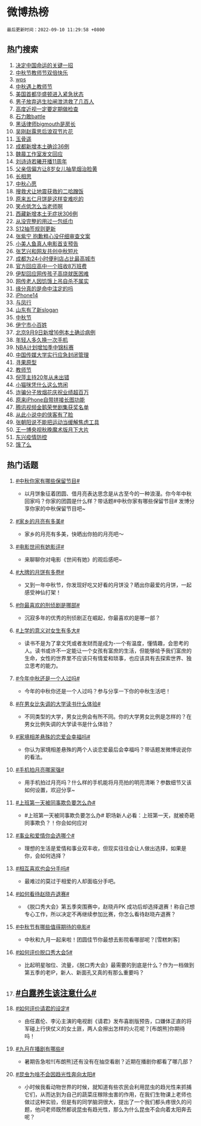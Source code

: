 # 微博热榜

`最后更新时间：2022-09-10 11:29:58 +0800`

## 热门搜索

1. [决定中国命运的关键一招](https://m.weibo.cn/search?containerid=100103type%3D1%26t%3D10%26q%3D%23%E5%86%B3%E5%AE%9A%E4%B8%AD%E5%9B%BD%E5%91%BD%E8%BF%90%E7%9A%84%E5%85%B3%E9%94%AE%E4%B8%80%E6%8B%9B%23&stream_entry_id=51&isnewpage=1&extparam=seat%3D1%26pos%3D0%26c_type%3D51%26filter_type%3Drealtimehot%26dgr%3D0%26cate%3D10103%26display_time%3D1662780597%26pre_seqid%3D1662780597114022986313&luicode=10000011&lfid=106003type%253D25%2526t%253D3%2526disable_hot%253D1%2526filter_type%253Drealtimehot)
1. [中秋节教师节双倍快乐](https://m.weibo.cn/search?containerid=100103type%3D1%26t%3D10%26q%3D%23%E4%B8%AD%E7%A7%8B%E8%8A%82%E6%95%99%E5%B8%88%E8%8A%82%E5%8F%8C%E5%80%8D%E5%BF%AB%E4%B9%90%23&stream_entry_id=31&isnewpage=1&extparam=seat%3D1%26band_rank%3D1%26pos%3D0%26lcate%3D5001%26c_type%3D31%26realpos%3D1%26filter_type%3Drealtimehot%26q%3D%2523%25E4%25B8%25AD%25E7%25A7%258B%25E8%258A%2582%25E6%2595%2599%25E5%25B8%2588%25E8%258A%2582%25E5%258F%258C%25E5%2580%258D%25E5%25BF%25AB%25E4%25B9%2590%2523%26flag%3D16%26dgr%3D0%26cate%3D0%26display_time%3D1662780597%26pre_seqid%3D1662780597114022986313&luicode=10000011&lfid=106003type%253D25%2526t%253D3%2526disable_hot%253D1%2526filter_type%253Drealtimehot)
1. [wps](https://m.weibo.cn/search?containerid=100103type%3D1%26t%3D10%26q%3Dwps&stream_entry_id=31&isnewpage=1&extparam=seat%3D1%26band_rank%3D2%26pos%3D1%26lcate%3D5001%26c_type%3D31%26realpos%3D2%26filter_type%3Drealtimehot%26q%3Dwps%26flag%3D1%26dgr%3D0%26cate%3D0%26display_time%3D1662780597%26pre_seqid%3D1662780597114022986313&luicode=10000011&lfid=106003type%253D25%2526t%253D3%2526disable_hot%253D1%2526filter_type%253Drealtimehot)
1. [中秋遇上教师节](https://m.weibo.cn/search?containerid=100103type%3D1%26t%3D10%26q%3D%23%E4%B8%AD%E7%A7%8B%E9%81%87%E4%B8%8A%E6%95%99%E5%B8%88%E8%8A%82%23&stream_entry_id=31&isnewpage=1&extparam=seat%3D1%26band_rank%3D3%26pos%3D2%26lcate%3D5001%26c_type%3D31%26realpos%3D3%26filter_type%3Drealtimehot%26q%3D%2523%25E4%25B8%25AD%25E7%25A7%258B%25E9%2581%2587%25E4%25B8%258A%25E6%2595%2599%25E5%25B8%2588%25E8%258A%2582%2523%26flag%3D16%26dgr%3D0%26cate%3D0%26display_time%3D1662780597%26pre_seqid%3D1662780597114022986313&luicode=10000011&lfid=106003type%253D25%2526t%253D3%2526disable_hot%253D1%2526filter_type%253Drealtimehot)
1. [美国首都华盛顿进入紧急状态](https://m.weibo.cn/search?containerid=100103type%3D1%26t%3D10%26q%3D%23%E7%BE%8E%E5%9B%BD%E9%A6%96%E9%83%BD%E5%8D%8E%E7%9B%9B%E9%A1%BF%E8%BF%9B%E5%85%A5%E7%B4%A7%E6%80%A5%E7%8A%B6%E6%80%81%23&stream_entry_id=31&isnewpage=1&extparam=seat%3D1%26band_rank%3D4%26pos%3D3%26lcate%3D5001%26c_type%3D31%26realpos%3D4%26filter_type%3Drealtimehot%26q%3D%2523%25E7%25BE%258E%25E5%259B%25BD%25E9%25A6%2596%25E9%2583%25BD%25E5%258D%258E%25E7%259B%259B%25E9%25A1%25BF%25E8%25BF%259B%25E5%2585%25A5%25E7%25B4%25A7%25E6%2580%25A5%25E7%258A%25B6%25E6%2580%2581%2523%26flag%3D0%26dgr%3D0%26cate%3D0%26display_time%3D1662780597%26pre_seqid%3D1662780597114022986313&luicode=10000011&lfid=106003type%253D25%2526t%253D3%2526disable_hot%253D1%2526filter_type%253Drealtimehot)
1. [男子放弃逃生拉闸泄洪救了几百人](http://m.weibo.cn/c/wbox?&id=076e2qeuae&roomid=15287&q=%23%E7%94%B7%E5%AD%90%E6%94%BE%E5%BC%83%E9%80%83%E7%94%9F%E6%8B%89%E9%97%B8%E6%B3%84%E6%B4%AA%E6%95%91%E4%BA%86%E5%87%A0%E7%99%BE%E4%BA%BA%23&extparam=seat%3D1%26band_rank%3D5%26pos%3D4%26lcate%3D5001%26c_type%3D31%26realpos%3D5%26filter_type%3Drealtimehot%26q%3D%2523%25E7%2594%25B7%25E5%25AD%2590%25E6%2594%25BE%25E5%25BC%2583%25E9%2580%2583%25E7%2594%259F%25E6%258B%2589%25E9%2597%25B8%25E6%25B3%2584%25E6%25B4%25AA%25E6%2595%2591%25E4%25BA%2586%25E5%2587%25A0%25E7%2599%25BE%25E4%25BA%25BA%2523%26flag%3D16%26dgr%3D0%26cate%3D0%26display_time%3D1662780597%26pre_seqid%3D1662780597114022986313&luicode=10000011&lfid=106003type%253D25%2526t%253D3%2526disable_hot%253D1%2526filter_type%253Drealtimehot)
1. [高度近视一定要定期做检查](https://m.weibo.cn/search?containerid=100103type%3D1%26t%3D10%26q%3D%23%E9%AB%98%E5%BA%A6%E8%BF%91%E8%A7%86%E4%B8%80%E5%AE%9A%E8%A6%81%E5%AE%9A%E6%9C%9F%E5%81%9A%E6%A3%80%E6%9F%A5%23&stream_entry_id=31&isnewpage=1&extparam=seat%3D1%26band_rank%3D6%26pos%3D5%26lcate%3D5001%26c_type%3D31%26realpos%3D6%26filter_type%3Drealtimehot%26q%3D%2523%25E9%25AB%2598%25E5%25BA%25A6%25E8%25BF%2591%25E8%25A7%2586%25E4%25B8%2580%25E5%25AE%259A%25E8%25A6%2581%25E5%25AE%259A%25E6%259C%259F%25E5%2581%259A%25E6%25A3%2580%25E6%259F%25A5%2523%26flag%3D1%26dgr%3D0%26cate%3D0%26display_time%3D1662780597%26pre_seqid%3D1662780597114022986313&luicode=10000011&lfid=106003type%253D25%2526t%253D3%2526disable_hot%253D1%2526filter_type%253Drealtimehot)
1. [石力敢battle](https://m.weibo.cn/search?containerid=100103type%3D1%26t%3D10%26q%3D%23%E7%9F%B3%E5%8A%9B%E6%95%A2battle%23&stream_entry_id=31&isnewpage=1&extparam=seat%3D1%26band_rank%3D7%26pos%3D6%26c_type%3D31%26lcate%3D5001%26topic_ad%3D1%26filter_type%3Drealtimehot%26adid%3D164271%26q%3D%2523%25E7%259F%25B3%25E5%258A%259B%25E6%2595%25A2battle%2523%26dgr%3D0%26cate%3D0%26display_time%3D1662780597%26pre_seqid%3D1662780597114022986313&luicode=10000011&lfid=106003type%253D25%2526t%253D3%2526disable_hot%253D1%2526filter_type%253Drealtimehot)
1. [黑话律师bigmouth是房长](http://m.weibo.cn/c/wbox?&id=076e2qeuae&roomid=15286&q=%23%E9%BB%91%E8%AF%9D%E5%BE%8B%E5%B8%88bigmouth%E6%98%AF%E6%88%BF%E9%95%BF%23&extparam=seat%3D1%26band_rank%3D7%26pos%3D7%26lcate%3D5001%26c_type%3D31%26realpos%3D7%26filter_type%3Drealtimehot%26q%3D%2523%25E9%25BB%2591%25E8%25AF%259D%25E5%25BE%258B%25E5%25B8%2588bigmouth%25E6%2598%25AF%25E6%2588%25BF%25E9%2595%25BF%2523%26flag%3D1%26dgr%3D0%26cate%3D0%26display_time%3D1662780597%26pre_seqid%3D1662780597114022986313&luicode=10000011&lfid=106003type%253D25%2526t%253D3%2526disable_hot%253D1%2526filter_type%253Drealtimehot)
1. [吴刚赵露思后浪双节片花](http://m.weibo.cn/c/wbox?&id=076e2qeuae&roomid=15292&q=%23%E5%90%B4%E5%88%9A%E8%B5%B5%E9%9C%B2%E6%80%9D%E5%90%8E%E6%B5%AA%E5%8F%8C%E8%8A%82%E7%89%87%E8%8A%B1%23&extparam=seat%3D1%26band_rank%3D8%26pos%3D8%26lcate%3D5001%26c_type%3D31%26realpos%3D8%26filter_type%3Drealtimehot%26q%3D%2523%25E5%2590%25B4%25E5%2588%259A%25E8%25B5%25B5%25E9%259C%25B2%25E6%2580%259D%25E5%2590%258E%25E6%25B5%25AA%25E5%258F%258C%25E8%258A%2582%25E7%2589%2587%25E8%258A%25B1%2523%26flag%3D1%26dgr%3D0%26cate%3D0%26display_time%3D1662780597%26pre_seqid%3D1662780597114022986313&luicode=10000011&lfid=106003type%253D25%2526t%253D3%2526disable_hot%253D1%2526filter_type%253Drealtimehot)
1. [玉骨遥](https://m.weibo.cn/search?containerid=100103type%3D1%26t%3D10%26q%3D%E7%8E%89%E9%AA%A8%E9%81%A5&stream_entry_id=31&isnewpage=1&extparam=seat%3D1%26band_rank%3D9%26pos%3D9%26lcate%3D5001%26c_type%3D31%26realpos%3D9%26filter_type%3Drealtimehot%26q%3D%25E7%258E%2589%25E9%25AA%25A8%25E9%2581%25A5%26flag%3D1%26dgr%3D0%26cate%3D0%26display_time%3D1662780597%26pre_seqid%3D1662780597114022986313&luicode=10000011&lfid=106003type%253D25%2526t%253D3%2526disable_hot%253D1%2526filter_type%253Drealtimehot)
1. [成都新增本土确诊36例](https://m.weibo.cn/search?containerid=100103type%3D1%26t%3D10%26q%3D%23%E6%88%90%E9%83%BD%E6%96%B0%E5%A2%9E%E6%9C%AC%E5%9C%9F%E7%A1%AE%E8%AF%8A36%E4%BE%8B%23&stream_entry_id=31&isnewpage=1&extparam=seat%3D1%26band_rank%3D10%26pos%3D10%26lcate%3D5001%26c_type%3D31%26realpos%3D10%26filter_type%3Drealtimehot%26q%3D%2523%25E6%2588%2590%25E9%2583%25BD%25E6%2596%25B0%25E5%25A2%259E%25E6%259C%25AC%25E5%259C%259F%25E7%25A1%25AE%25E8%25AF%258A36%25E4%25BE%258B%2523%26flag%3D1%26dgr%3D0%26cate%3D0%26display_time%3D1662780597%26pre_seqid%3D1662780597114022986313&luicode=10000011&lfid=106003type%253D25%2526t%253D3%2526disable_hot%253D1%2526filter_type%253Drealtimehot)
1. [魏晨工作室发文回应](http://m.weibo.cn/c/wbox?&id=076e2qeuae&roomid=15271&q=%23%E9%AD%8F%E6%99%A8%E5%B7%A5%E4%BD%9C%E5%AE%A4%E5%8F%91%E6%96%87%E5%9B%9E%E5%BA%94%23&extparam=seat%3D1%26band_rank%3D11%26pos%3D11%26lcate%3D5001%26c_type%3D31%26realpos%3D11%26filter_type%3Drealtimehot%26q%3D%2523%25E9%25AD%258F%25E6%2599%25A8%25E5%25B7%25A5%25E4%25BD%259C%25E5%25AE%25A4%25E5%258F%2591%25E6%2596%2587%25E5%259B%259E%25E5%25BA%2594%2523%26flag%3D0%26dgr%3D0%26cate%3D0%26display_time%3D1662780597%26pre_seqid%3D1662780597114022986313&luicode=10000011&lfid=106003type%253D25%2526t%253D3%2526disable_hot%253D1%2526filter_type%253Drealtimehot)
1. [刘诗诗若曦开播11周年](http://m.weibo.cn/c/wbox?&id=076e2qeuae&roomid=15281&q=%23%E5%88%98%E8%AF%97%E8%AF%97%E8%8B%A5%E6%9B%A6%E5%BC%80%E6%92%AD11%E5%91%A8%E5%B9%B4%23&extparam=seat%3D1%26band_rank%3D12%26pos%3D12%26lcate%3D5001%26c_type%3D31%26realpos%3D12%26filter_type%3Drealtimehot%26q%3D%2523%25E5%2588%2598%25E8%25AF%2597%25E8%25AF%2597%25E8%258B%25A5%25E6%259B%25A6%25E5%25BC%2580%25E6%2592%25AD11%25E5%2591%25A8%25E5%25B9%25B4%2523%26flag%3D1%26dgr%3D0%26cate%3D0%26display_time%3D1662780597%26pre_seqid%3D1662780597114022986313&luicode=10000011&lfid=106003type%253D25%2526t%253D3%2526disable_hot%253D1%2526filter_type%253Drealtimehot)
1. [父亲信偏方让8岁女儿抽旱烟治脸黄](https://m.weibo.cn/search?containerid=100103type%3D1%26t%3D10%26q%3D%23%E7%88%B6%E4%BA%B2%E4%BF%A1%E5%81%8F%E6%96%B9%E8%AE%A98%E5%B2%81%E5%A5%B3%E5%84%BF%E6%8A%BD%E6%97%B1%E7%83%9F%E6%B2%BB%E8%84%B8%E9%BB%84%23&stream_entry_id=31&isnewpage=1&extparam=seat%3D1%26band_rank%3D13%26pos%3D13%26lcate%3D5001%26c_type%3D31%26realpos%3D13%26filter_type%3Drealtimehot%26q%3D%2523%25E7%2588%25B6%25E4%25BA%25B2%25E4%25BF%25A1%25E5%2581%258F%25E6%2596%25B9%25E8%25AE%25A98%25E5%25B2%2581%25E5%25A5%25B3%25E5%2584%25BF%25E6%258A%25BD%25E6%2597%25B1%25E7%2583%259F%25E6%25B2%25BB%25E8%2584%25B8%25E9%25BB%2584%2523%26flag%3D0%26dgr%3D0%26cate%3D0%26display_time%3D1662780597%26pre_seqid%3D1662780597114022986313&luicode=10000011&lfid=106003type%253D25%2526t%253D3%2526disable_hot%253D1%2526filter_type%253Drealtimehot)
1. [长相思](https://m.weibo.cn/search?containerid=100103type%3D1%26t%3D10%26q%3D%E9%95%BF%E7%9B%B8%E6%80%9D&stream_entry_id=31&isnewpage=1&extparam=seat%3D1%26band_rank%3D14%26pos%3D14%26lcate%3D5001%26c_type%3D31%26realpos%3D14%26filter_type%3Drealtimehot%26q%3D%25E9%2595%25BF%25E7%259B%25B8%25E6%2580%259D%26flag%3D1%26dgr%3D0%26cate%3D0%26display_time%3D1662780597%26pre_seqid%3D1662780597114022986313&luicode=10000011&lfid=106003type%253D25%2526t%253D3%2526disable_hot%253D1%2526filter_type%253Drealtimehot)
1. [中秋心愿](http://m.weibo.cn/c/wbox?&id=076e2qeuae&roomid=15289&q=%23%E4%B8%AD%E7%A7%8B%E5%BF%83%E6%84%BF%23&extparam=seat%3D1%26band_rank%3D15%26pos%3D15%26lcate%3D5001%26c_type%3D31%26realpos%3D15%26filter_type%3Drealtimehot%26adid%3D165071%26q%3D%2523%25E4%25B8%25AD%25E7%25A7%258B%25E5%25BF%2583%25E6%2584%25BF%2523%26flag%3D0%26dgr%3D0%26cate%3D0%26display_time%3D1662780597%26pre_seqid%3D1662780597114022986313&luicode=10000011&lfid=106003type%253D25%2526t%253D3%2526disable_hot%253D1%2526filter_type%253Drealtimehot)
1. [搜救犬让地震获救的二哈蹭饭](https://m.weibo.cn/search?containerid=100103type%3D1%26t%3D10%26q%3D%23%E6%90%9C%E6%95%91%E7%8A%AC%E8%AE%A9%E5%9C%B0%E9%9C%87%E8%8E%B7%E6%95%91%E7%9A%84%E4%BA%8C%E5%93%88%E8%B9%AD%E9%A5%AD%23&stream_entry_id=31&isnewpage=1&extparam=seat%3D1%26band_rank%3D16%26pos%3D16%26lcate%3D5001%26c_type%3D31%26realpos%3D16%26filter_type%3Drealtimehot%26q%3D%2523%25E6%2590%259C%25E6%2595%2591%25E7%258A%25AC%25E8%25AE%25A9%25E5%259C%25B0%25E9%259C%2587%25E8%258E%25B7%25E6%2595%2591%25E7%259A%2584%25E4%25BA%258C%25E5%2593%2588%25E8%25B9%25AD%25E9%25A5%25AD%2523%26flag%3D1%26dgr%3D0%26cate%3D0%26display_time%3D1662780597%26pre_seqid%3D1662780597114022986313&luicode=10000011&lfid=106003type%253D25%2526t%253D3%2526disable_hot%253D1%2526filter_type%253Drealtimehot)
1. [原来五仁月饼是这样变难吃的](https://m.weibo.cn/search?containerid=100103type%3D1%26t%3D10%26q%3D%23%E5%8E%9F%E6%9D%A5%E4%BA%94%E4%BB%81%E6%9C%88%E9%A5%BC%E6%98%AF%E8%BF%99%E6%A0%B7%E5%8F%98%E9%9A%BE%E5%90%83%E7%9A%84%23&stream_entry_id=31&isnewpage=1&extparam=seat%3D1%26band_rank%3D17%26pos%3D17%26lcate%3D5001%26c_type%3D31%26realpos%3D17%26filter_type%3Drealtimehot%26q%3D%2523%25E5%258E%259F%25E6%259D%25A5%25E4%25BA%2594%25E4%25BB%2581%25E6%259C%2588%25E9%25A5%25BC%25E6%2598%25AF%25E8%25BF%2599%25E6%25A0%25B7%25E5%258F%2598%25E9%259A%25BE%25E5%2590%2583%25E7%259A%2584%2523%26flag%3D0%26dgr%3D0%26cate%3D0%26display_time%3D1662780597%26pre_seqid%3D1662780597114022986313&luicode=10000011&lfid=106003type%253D25%2526t%253D3%2526disable_hot%253D1%2526filter_type%253Drealtimehot)
1. [笑点低怎么当老师啊](http://m.weibo.cn/c/wbox?&id=076e2qeuae&roomid=15285&q=%23%E7%AC%91%E7%82%B9%E4%BD%8E%E6%80%8E%E4%B9%88%E5%BD%93%E8%80%81%E5%B8%88%E5%95%8A%23&extparam=seat%3D1%26band_rank%3D18%26pos%3D18%26lcate%3D5001%26c_type%3D31%26realpos%3D18%26filter_type%3Drealtimehot%26q%3D%2523%25E7%25AC%2591%25E7%2582%25B9%25E4%25BD%258E%25E6%2580%258E%25E4%25B9%2588%25E5%25BD%2593%25E8%2580%2581%25E5%25B8%2588%25E5%2595%258A%2523%26flag%3D0%26dgr%3D0%26cate%3D0%26display_time%3D1662780597%26pre_seqid%3D1662780597114022986313&luicode=10000011&lfid=106003type%253D25%2526t%253D3%2526disable_hot%253D1%2526filter_type%253Drealtimehot)
1. [西藏新增本土无症状306例](https://m.weibo.cn/search?containerid=100103type%3D1%26t%3D10%26q%3D%23%E8%A5%BF%E8%97%8F%E6%96%B0%E5%A2%9E%E6%9C%AC%E5%9C%9F%E6%97%A0%E7%97%87%E7%8A%B6306%E4%BE%8B%23&stream_entry_id=31&isnewpage=1&extparam=seat%3D1%26band_rank%3D19%26pos%3D19%26lcate%3D5001%26c_type%3D31%26realpos%3D19%26filter_type%3Drealtimehot%26q%3D%2523%25E8%25A5%25BF%25E8%2597%258F%25E6%2596%25B0%25E5%25A2%259E%25E6%259C%25AC%25E5%259C%259F%25E6%2597%25A0%25E7%2597%2587%25E7%258A%25B6306%25E4%25BE%258B%2523%26flag%3D0%26dgr%3D0%26cate%3D0%26display_time%3D1662780597%26pre_seqid%3D1662780597114022986313&luicode=10000011&lfid=106003type%253D25%2526t%253D3%2526disable_hot%253D1%2526filter_type%253Drealtimehot)
1. [从没完整的用过一包纸巾](https://m.weibo.cn/search?containerid=100103type%3D1%26t%3D10%26q%3D%23%E4%BB%8E%E6%B2%A1%E5%AE%8C%E6%95%B4%E7%9A%84%E7%94%A8%E8%BF%87%E4%B8%80%E5%8C%85%E7%BA%B8%E5%B7%BE%23&stream_entry_id=31&isnewpage=1&extparam=seat%3D1%26band_rank%3D20%26pos%3D20%26lcate%3D5001%26c_type%3D31%26realpos%3D20%26filter_type%3Drealtimehot%26q%3D%2523%25E4%25BB%258E%25E6%25B2%25A1%25E5%25AE%258C%25E6%2595%25B4%25E7%259A%2584%25E7%2594%25A8%25E8%25BF%2587%25E4%25B8%2580%25E5%258C%2585%25E7%25BA%25B8%25E5%25B7%25BE%2523%26flag%3D0%26dgr%3D0%26cate%3D0%26display_time%3D1662780597%26pre_seqid%3D1662780597114022986313&luicode=10000011&lfid=106003type%253D25%2526t%253D3%2526disable_hot%253D1%2526filter_type%253Drealtimehot)
1. [S12抽签规则更新](https://m.weibo.cn/search?containerid=100103type%3D1%26t%3D10%26q%3D%23S12%E6%8A%BD%E7%AD%BE%E8%A7%84%E5%88%99%E6%9B%B4%E6%96%B0%23&stream_entry_id=31&isnewpage=1&extparam=seat%3D1%26band_rank%3D21%26pos%3D21%26lcate%3D5001%26c_type%3D31%26realpos%3D21%26filter_type%3Drealtimehot%26q%3D%2523S12%25E6%258A%25BD%25E7%25AD%25BE%25E8%25A7%2584%25E5%2588%2599%25E6%259B%25B4%25E6%2596%25B0%2523%26flag%3D1%26dgr%3D0%26cate%3D0%26display_time%3D1662780597%26pre_seqid%3D1662780597114022986313&luicode=10000011&lfid=106003type%253D25%2526t%253D3%2526disable_hot%253D1%2526filter_type%253Drealtimehot)
1. [张紫宁 抱歉粗心没仔细审查文案](https://m.weibo.cn/search?containerid=100103type%3D1%26t%3D10%26q%3D%E5%BC%A0%E7%B4%AB%E5%AE%81+%E6%8A%B1%E6%AD%89%E7%B2%97%E5%BF%83%E6%B2%A1%E4%BB%94%E7%BB%86%E5%AE%A1%E6%9F%A5%E6%96%87%E6%A1%88&stream_entry_id=31&isnewpage=1&extparam=seat%3D1%26band_rank%3D22%26pos%3D22%26lcate%3D5001%26c_type%3D31%26realpos%3D22%26filter_type%3Drealtimehot%26q%3D%25E5%25BC%25A0%25E7%25B4%25AB%25E5%25AE%2581%2520%25E6%258A%25B1%25E6%25AD%2589%25E7%25B2%2597%25E5%25BF%2583%25E6%25B2%25A1%25E4%25BB%2594%25E7%25BB%2586%25E5%25AE%25A1%25E6%259F%25A5%25E6%2596%2587%25E6%25A1%2588%26flag%3D0%26dgr%3D0%26cate%3D0%26display_time%3D1662780597%26pre_seqid%3D1662780597114022986313&luicode=10000011&lfid=106003type%253D25%2526t%253D3%2526disable_hot%253D1%2526filter_type%253Drealtimehot)
1. [小美人鱼真人电影首支预告](https://m.weibo.cn/search?containerid=100103type%3D1%26t%3D10%26q%3D%23%E5%B0%8F%E7%BE%8E%E4%BA%BA%E9%B1%BC%E7%9C%9F%E4%BA%BA%E7%94%B5%E5%BD%B1%E9%A6%96%E6%94%AF%E9%A2%84%E5%91%8A%23&stream_entry_id=31&isnewpage=1&extparam=seat%3D1%26band_rank%3D23%26pos%3D23%26lcate%3D5001%26c_type%3D31%26realpos%3D23%26filter_type%3Drealtimehot%26q%3D%2523%25E5%25B0%258F%25E7%25BE%258E%25E4%25BA%25BA%25E9%25B1%25BC%25E7%259C%259F%25E4%25BA%25BA%25E7%2594%25B5%25E5%25BD%25B1%25E9%25A6%2596%25E6%2594%25AF%25E9%25A2%2584%25E5%2591%258A%2523%26flag%3D1%26dgr%3D0%26cate%3D0%26display_time%3D1662780597%26pre_seqid%3D1662780597114022986313&luicode=10000011&lfid=106003type%253D25%2526t%253D3%2526disable_hot%253D1%2526filter_type%253Drealtimehot)
1. [张艺兴和网友共创中秋短片](https://m.weibo.cn/search?containerid=100103type%3D1%26t%3D10%26q%3D%23%E5%BC%A0%E8%89%BA%E5%85%B4%E5%92%8C%E7%BD%91%E5%8F%8B%E5%85%B1%E5%88%9B%E4%B8%AD%E7%A7%8B%E7%9F%AD%E7%89%87%23&stream_entry_id=31&isnewpage=1&extparam=seat%3D1%26band_rank%3D24%26pos%3D24%26lcate%3D5001%26c_type%3D31%26realpos%3D24%26filter_type%3Drealtimehot%26q%3D%2523%25E5%25BC%25A0%25E8%2589%25BA%25E5%2585%25B4%25E5%2592%258C%25E7%25BD%2591%25E5%258F%258B%25E5%2585%25B1%25E5%2588%259B%25E4%25B8%25AD%25E7%25A7%258B%25E7%259F%25AD%25E7%2589%2587%2523%26flag%3D1%26dgr%3D0%26cate%3D0%26display_time%3D1662780597%26pre_seqid%3D1662780597114022986313&luicode=10000011&lfid=106003type%253D25%2526t%253D3%2526disable_hot%253D1%2526filter_type%253Drealtimehot)
1. [成都为24小时便利店占比最高城市](https://m.weibo.cn/search?containerid=100103type%3D1%26t%3D10%26q%3D%23%E6%88%90%E9%83%BD%E4%B8%BA24%E5%B0%8F%E6%97%B6%E4%BE%BF%E5%88%A9%E5%BA%97%E5%8D%A0%E6%AF%94%E6%9C%80%E9%AB%98%E5%9F%8E%E5%B8%82%23&stream_entry_id=31&isnewpage=1&extparam=seat%3D1%26band_rank%3D25%26pos%3D25%26lcate%3D5001%26c_type%3D31%26realpos%3D25%26filter_type%3Drealtimehot%26q%3D%2523%25E6%2588%2590%25E9%2583%25BD%25E4%25B8%25BA24%25E5%25B0%258F%25E6%2597%25B6%25E4%25BE%25BF%25E5%2588%25A9%25E5%25BA%2597%25E5%258D%25A0%25E6%25AF%2594%25E6%259C%2580%25E9%25AB%2598%25E5%259F%258E%25E5%25B8%2582%2523%26flag%3D0%26dgr%3D0%26cate%3D0%26display_time%3D1662780597%26pre_seqid%3D1662780597114022986313&luicode=10000011&lfid=106003type%253D25%2526t%253D3%2526disable_hot%253D1%2526filter_type%253Drealtimehot)
1. [官方回应高中一个班收8万班费](https://m.weibo.cn/search?containerid=100103type%3D1%26t%3D10%26q%3D%23%E5%AE%98%E6%96%B9%E5%9B%9E%E5%BA%94%E9%AB%98%E4%B8%AD%E4%B8%80%E4%B8%AA%E7%8F%AD%E6%94%B68%E4%B8%87%E7%8F%AD%E8%B4%B9%23&stream_entry_id=31&isnewpage=1&extparam=seat%3D1%26band_rank%3D26%26pos%3D26%26lcate%3D5001%26c_type%3D31%26realpos%3D26%26filter_type%3Drealtimehot%26q%3D%2523%25E5%25AE%2598%25E6%2596%25B9%25E5%259B%259E%25E5%25BA%2594%25E9%25AB%2598%25E4%25B8%25AD%25E4%25B8%2580%25E4%25B8%25AA%25E7%258F%25AD%25E6%2594%25B68%25E4%25B8%2587%25E7%258F%25AD%25E8%25B4%25B9%2523%26flag%3D0%26dgr%3D0%26cate%3D0%26display_time%3D1662780597%26pre_seqid%3D1662780597114022986313&luicode=10000011&lfid=106003type%253D25%2526t%253D3%2526disable_hot%253D1%2526filter_type%253Drealtimehot)
1. [伊犁回应网传孩子高烧就医困难](https://m.weibo.cn/search?containerid=100103type%3D1%26t%3D10%26q%3D%23%E4%BC%8A%E7%8A%81%E5%9B%9E%E5%BA%94%E7%BD%91%E4%BC%A0%E5%AD%A9%E5%AD%90%E9%AB%98%E7%83%A7%E5%B0%B1%E5%8C%BB%E5%9B%B0%E9%9A%BE%23&stream_entry_id=31&isnewpage=1&extparam=seat%3D1%26band_rank%3D27%26pos%3D27%26lcate%3D5001%26c_type%3D31%26realpos%3D27%26filter_type%3Drealtimehot%26q%3D%2523%25E4%25BC%258A%25E7%258A%2581%25E5%259B%259E%25E5%25BA%2594%25E7%25BD%2591%25E4%25BC%25A0%25E5%25AD%25A9%25E5%25AD%2590%25E9%25AB%2598%25E7%2583%25A7%25E5%25B0%25B1%25E5%258C%25BB%25E5%259B%25B0%25E9%259A%25BE%2523%26flag%3D0%26dgr%3D0%26cate%3D0%26display_time%3D1662780597%26pre_seqid%3D1662780597114022986313&luicode=10000011&lfid=106003type%253D25%2526t%253D3%2526disable_hot%253D1%2526filter_type%253Drealtimehot)
1. [网传老人因饥饿上吊自杀不属实](https://m.weibo.cn/search?containerid=100103type%3D1%26t%3D10%26q%3D%23%E7%BD%91%E4%BC%A0%E8%80%81%E4%BA%BA%E5%9B%A0%E9%A5%A5%E9%A5%BF%E4%B8%8A%E5%90%8A%E8%87%AA%E6%9D%80%E4%B8%8D%E5%B1%9E%E5%AE%9E%23&stream_entry_id=31&isnewpage=1&extparam=seat%3D1%26band_rank%3D28%26pos%3D28%26lcate%3D5001%26c_type%3D31%26realpos%3D28%26filter_type%3Drealtimehot%26q%3D%2523%25E7%25BD%2591%25E4%25BC%25A0%25E8%2580%2581%25E4%25BA%25BA%25E5%259B%25A0%25E9%25A5%25A5%25E9%25A5%25BF%25E4%25B8%258A%25E5%2590%258A%25E8%2587%25AA%25E6%259D%2580%25E4%25B8%258D%25E5%25B1%259E%25E5%25AE%259E%2523%26flag%3D0%26dgr%3D0%26cate%3D0%26display_time%3D1662780597%26pre_seqid%3D1662780597114022986313&luicode=10000011&lfid=106003type%253D25%2526t%253D3%2526disable_hot%253D1%2526filter_type%253Drealtimehot)
1. [缘分真的是命中注定的吗](http://m.weibo.cn/c/wbox?&id=076e2qeuae&roomid=15206&q=%23%E7%BC%98%E5%88%86%E7%9C%9F%E7%9A%84%E6%98%AF%E5%91%BD%E4%B8%AD%E6%B3%A8%E5%AE%9A%E7%9A%84%E5%90%97%23&extparam=seat%3D1%26band_rank%3D29%26pos%3D29%26lcate%3D5001%26c_type%3D31%26realpos%3D29%26filter_type%3Drealtimehot%26q%3D%2523%25E7%25BC%2598%25E5%2588%2586%25E7%259C%259F%25E7%259A%2584%25E6%2598%25AF%25E5%2591%25BD%25E4%25B8%25AD%25E6%25B3%25A8%25E5%25AE%259A%25E7%259A%2584%25E5%2590%2597%2523%26flag%3D0%26dgr%3D0%26cate%3D0%26display_time%3D1662780597%26pre_seqid%3D1662780597114022986313&luicode=10000011&lfid=106003type%253D25%2526t%253D3%2526disable_hot%253D1%2526filter_type%253Drealtimehot)
1. [iPhone14](https://m.weibo.cn/search?containerid=100103type%3D1%26t%3D10%26q%3DiPhone14&stream_entry_id=31&isnewpage=1&extparam=seat%3D1%26band_rank%3D30%26pos%3D30%26lcate%3D5001%26c_type%3D31%26realpos%3D30%26filter_type%3Drealtimehot%26q%3DiPhone14%26flag%3D0%26dgr%3D0%26cate%3D0%26display_time%3D1662780597%26pre_seqid%3D1662780597114022986313&luicode=10000011&lfid=106003type%253D25%2526t%253D3%2526disable_hot%253D1%2526filter_type%253Drealtimehot)
1. [与凤行](http://m.weibo.cn/c/wbox?&id=076e2qeuae&roomid=10042&q=%23%E4%B8%8E%E5%87%A4%E8%A1%8C%23&extparam=seat%3D1%26band_rank%3D31%26pos%3D31%26lcate%3D5001%26c_type%3D31%26realpos%3D31%26filter_type%3Drealtimehot%26q%3D%2523%25E4%25B8%258E%25E5%2587%25A4%25E8%25A1%258C%2523%26flag%3D1%26dgr%3D0%26cate%3D0%26display_time%3D1662780597%26pre_seqid%3D1662780597114022986313&luicode=10000011&lfid=106003type%253D25%2526t%253D3%2526disable_hot%253D1%2526filter_type%253Drealtimehot)
1. [山东有了新slogan](https://m.weibo.cn/search?containerid=100103type%3D1%26t%3D10%26q%3D%23%E5%B1%B1%E4%B8%9C%E6%9C%89%E4%BA%86%E6%96%B0slogan%23&stream_entry_id=31&isnewpage=1&extparam=seat%3D1%26band_rank%3D32%26pos%3D32%26lcate%3D5001%26c_type%3D31%26realpos%3D32%26filter_type%3Drealtimehot%26q%3D%2523%25E5%25B1%25B1%25E4%25B8%259C%25E6%259C%2589%25E4%25BA%2586%25E6%2596%25B0slogan%2523%26flag%3D0%26dgr%3D0%26cate%3D0%26display_time%3D1662780597%26pre_seqid%3D1662780597114022986313&luicode=10000011&lfid=106003type%253D25%2526t%253D3%2526disable_hot%253D1%2526filter_type%253Drealtimehot)
1. [中秋节](https://m.weibo.cn/search?containerid=100103type%3D1%26t%3D10%26q%3D%23%E4%B8%AD%E7%A7%8B%E8%8A%82%23&stream_entry_id=31&isnewpage=1&extparam=seat%3D1%26band_rank%3D33%26pos%3D33%26lcate%3D5001%26c_type%3D31%26realpos%3D33%26filter_type%3Drealtimehot%26q%3D%2523%25E4%25B8%25AD%25E7%25A7%258B%25E8%258A%2582%2523%26flag%3D0%26dgr%3D0%26cate%3D0%26display_time%3D1662780597%26pre_seqid%3D1662780597114022986313&luicode=10000011&lfid=106003type%253D25%2526t%253D3%2526disable_hot%253D1%2526filter_type%253Drealtimehot)
1. [伊宁市小百姓](https://m.weibo.cn/search?containerid=100103type%3D1%26t%3D10%26q%3D%23%E4%BC%8A%E5%AE%81%E5%B8%82%E5%B0%8F%E7%99%BE%E5%A7%93%23&stream_entry_id=31&isnewpage=1&extparam=seat%3D1%26band_rank%3D34%26pos%3D34%26lcate%3D5001%26c_type%3D31%26realpos%3D34%26filter_type%3Drealtimehot%26q%3D%2523%25E4%25BC%258A%25E5%25AE%2581%25E5%25B8%2582%25E5%25B0%258F%25E7%2599%25BE%25E5%25A7%2593%2523%26flag%3D0%26dgr%3D0%26cate%3D0%26display_time%3D1662780597%26pre_seqid%3D1662780597114022986313&luicode=10000011&lfid=106003type%253D25%2526t%253D3%2526disable_hot%253D1%2526filter_type%253Drealtimehot)
1. [北京9月9日新增16例本土确诊病例](https://m.weibo.cn/search?containerid=100103type%3D1%26t%3D10%26q%3D%23%E5%8C%97%E4%BA%AC9%E6%9C%889%E6%97%A5%E6%96%B0%E5%A2%9E16%E4%BE%8B%E6%9C%AC%E5%9C%9F%E7%A1%AE%E8%AF%8A%E7%97%85%E4%BE%8B%23&stream_entry_id=31&isnewpage=1&extparam=seat%3D1%26band_rank%3D35%26pos%3D35%26lcate%3D5001%26c_type%3D31%26realpos%3D35%26filter_type%3Drealtimehot%26q%3D%2523%25E5%258C%2597%25E4%25BA%25AC9%25E6%259C%25889%25E6%2597%25A5%25E6%2596%25B0%25E5%25A2%259E16%25E4%25BE%258B%25E6%259C%25AC%25E5%259C%259F%25E7%25A1%25AE%25E8%25AF%258A%25E7%2597%2585%25E4%25BE%258B%2523%26flag%3D0%26dgr%3D0%26cate%3D0%26display_time%3D1662780597%26pre_seqid%3D1662780597114022986313&luicode=10000011&lfid=106003type%253D25%2526t%253D3%2526disable_hot%253D1%2526filter_type%253Drealtimehot)
1. [年轻人多久换一次手机](https://m.weibo.cn/search?containerid=100103type%3D1%26t%3D10%26q%3D%23%E5%B9%B4%E8%BD%BB%E4%BA%BA%E5%A4%9A%E4%B9%85%E6%8D%A2%E4%B8%80%E6%AC%A1%E6%89%8B%E6%9C%BA%23&stream_entry_id=31&isnewpage=1&extparam=seat%3D1%26band_rank%3D36%26pos%3D36%26lcate%3D5001%26c_type%3D31%26realpos%3D36%26filter_type%3Drealtimehot%26q%3D%2523%25E5%25B9%25B4%25E8%25BD%25BB%25E4%25BA%25BA%25E5%25A4%259A%25E4%25B9%2585%25E6%258D%25A2%25E4%25B8%2580%25E6%25AC%25A1%25E6%2589%258B%25E6%259C%25BA%2523%26flag%3D0%26dgr%3D0%26cate%3D0%26display_time%3D1662780597%26pre_seqid%3D1662780597114022986313&luicode=10000011&lfid=106003type%253D25%2526t%253D3%2526disable_hot%253D1%2526filter_type%253Drealtimehot)
1. [NBA计划增加季中锦标赛](https://m.weibo.cn/search?containerid=100103type%3D1%26t%3D10%26q%3D%23NBA%E8%AE%A1%E5%88%92%E5%A2%9E%E5%8A%A0%E5%AD%A3%E4%B8%AD%E9%94%A6%E6%A0%87%E8%B5%9B%23&stream_entry_id=31&isnewpage=1&extparam=seat%3D1%26band_rank%3D37%26pos%3D37%26lcate%3D5001%26c_type%3D31%26realpos%3D37%26filter_type%3Drealtimehot%26q%3D%2523NBA%25E8%25AE%25A1%25E5%2588%2592%25E5%25A2%259E%25E5%258A%25A0%25E5%25AD%25A3%25E4%25B8%25AD%25E9%2594%25A6%25E6%25A0%2587%25E8%25B5%259B%2523%26flag%3D1%26dgr%3D0%26cate%3D0%26display_time%3D1662780597%26pre_seqid%3D1662780597114022986313&luicode=10000011&lfid=106003type%253D25%2526t%253D3%2526disable_hot%253D1%2526filter_type%253Drealtimehot)
1. [中国传媒大学实行应急封闭管理](https://m.weibo.cn/search?containerid=100103type%3D1%26t%3D10%26q%3D%23%E4%B8%AD%E5%9B%BD%E4%BC%A0%E5%AA%92%E5%A4%A7%E5%AD%A6%E5%AE%9E%E8%A1%8C%E5%BA%94%E6%80%A5%E5%B0%81%E9%97%AD%E7%AE%A1%E7%90%86%23&stream_entry_id=31&isnewpage=1&extparam=seat%3D1%26band_rank%3D38%26pos%3D38%26lcate%3D5001%26c_type%3D31%26realpos%3D38%26filter_type%3Drealtimehot%26q%3D%2523%25E4%25B8%25AD%25E5%259B%25BD%25E4%25BC%25A0%25E5%25AA%2592%25E5%25A4%25A7%25E5%25AD%25A6%25E5%25AE%259E%25E8%25A1%258C%25E5%25BA%2594%25E6%2580%25A5%25E5%25B0%2581%25E9%2597%25AD%25E7%25AE%25A1%25E7%2590%2586%2523%26flag%3D1%26dgr%3D0%26cate%3D0%26display_time%3D1662780597%26pre_seqid%3D1662780597114022986313&luicode=10000011&lfid=106003type%253D25%2526t%253D3%2526disable_hot%253D1%2526filter_type%253Drealtimehot)
1. [寻果原型](http://m.weibo.cn/c/wbox?&id=076e2qeuae&roomid=15235&q=%23%E5%AF%BB%E6%9E%9C%E5%8E%9F%E5%9E%8B%23&extparam=seat%3D1%26band_rank%3D39%26pos%3D39%26lcate%3D5001%26c_type%3D31%26realpos%3D39%26filter_type%3Drealtimehot%26q%3D%2523%25E5%25AF%25BB%25E6%259E%259C%25E5%258E%259F%25E5%259E%258B%2523%26flag%3D0%26dgr%3D0%26cate%3D0%26display_time%3D1662780597%26pre_seqid%3D1662780597114022986313&luicode=10000011&lfid=106003type%253D25%2526t%253D3%2526disable_hot%253D1%2526filter_type%253Drealtimehot)
1. [教师节](https://m.weibo.cn/search?containerid=100103type%3D1%26t%3D10%26q%3D%E6%95%99%E5%B8%88%E8%8A%82&stream_entry_id=31&isnewpage=1&extparam=seat%3D1%26band_rank%3D40%26pos%3D40%26lcate%3D5001%26c_type%3D31%26realpos%3D40%26filter_type%3Drealtimehot%26q%3D%25E6%2595%2599%25E5%25B8%2588%25E8%258A%2582%26flag%3D0%26dgr%3D0%26cate%3D0%26display_time%3D1662780597%26pre_seqid%3D1662780597114022986313&luicode=10000011&lfid=106003type%253D25%2526t%253D3%2526disable_hot%253D1%2526filter_type%253Drealtimehot)
1. [倪萍主持20年从未出错](http://m.weibo.cn/c/wbox?&id=076e2qeuae&roomid=15269&q=%23%E5%80%AA%E8%90%8D%E4%B8%BB%E6%8C%8120%E5%B9%B4%E4%BB%8E%E6%9C%AA%E5%87%BA%E9%94%99%23&extparam=seat%3D1%26band_rank%3D41%26pos%3D41%26lcate%3D5001%26c_type%3D31%26realpos%3D41%26filter_type%3Drealtimehot%26q%3D%2523%25E5%2580%25AA%25E8%2590%258D%25E4%25B8%25BB%25E6%258C%258120%25E5%25B9%25B4%25E4%25BB%258E%25E6%259C%25AA%25E5%2587%25BA%25E9%2594%2599%2523%26flag%3D0%26dgr%3D0%26cate%3D0%26display_time%3D1662780597%26pre_seqid%3D1662780597114022986313&luicode=10000011&lfid=106003type%253D25%2526t%253D3%2526disable_hot%253D1%2526filter_type%253Drealtimehot)
1. [小猫咪凭什么这么悠闲](https://m.weibo.cn/search?containerid=100103type%3D1%26t%3D10%26q%3D%23%E5%B0%8F%E7%8C%AB%E5%92%AA%E5%87%AD%E4%BB%80%E4%B9%88%E8%BF%99%E4%B9%88%E6%82%A0%E9%97%B2%23&stream_entry_id=31&isnewpage=1&extparam=seat%3D1%26band_rank%3D42%26pos%3D42%26lcate%3D5001%26c_type%3D31%26realpos%3D42%26filter_type%3Drealtimehot%26q%3D%2523%25E5%25B0%258F%25E7%258C%25AB%25E5%2592%25AA%25E5%2587%25AD%25E4%25BB%2580%25E4%25B9%2588%25E8%25BF%2599%25E4%25B9%2588%25E6%2582%25A0%25E9%2597%25B2%2523%26flag%3D0%26dgr%3D0%26cate%3D0%26display_time%3D1662780597%26pre_seqid%3D1662780597114022986313&luicode=10000011&lfid=106003type%253D25%2526t%253D3%2526disable_hot%253D1%2526filter_type%253Drealtimehot)
1. [诈骗分子放烟花庆祝业绩超百万](https://m.weibo.cn/search?containerid=100103type%3D1%26t%3D10%26q%3D%23%E8%AF%88%E9%AA%97%E5%88%86%E5%AD%90%E6%94%BE%E7%83%9F%E8%8A%B1%E5%BA%86%E7%A5%9D%E4%B8%9A%E7%BB%A9%E8%B6%85%E7%99%BE%E4%B8%87%23&stream_entry_id=31&isnewpage=1&extparam=seat%3D1%26band_rank%3D43%26pos%3D43%26lcate%3D5001%26c_type%3D31%26realpos%3D43%26filter_type%3Drealtimehot%26q%3D%2523%25E8%25AF%2588%25E9%25AA%2597%25E5%2588%2586%25E5%25AD%2590%25E6%2594%25BE%25E7%2583%259F%25E8%258A%25B1%25E5%25BA%2586%25E7%25A5%259D%25E4%25B8%259A%25E7%25BB%25A9%25E8%25B6%2585%25E7%2599%25BE%25E4%25B8%2587%2523%26flag%3D0%26dgr%3D0%26cate%3D0%26display_time%3D1662780597%26pre_seqid%3D1662780597114022986313&luicode=10000011&lfid=106003type%253D25%2526t%253D3%2526disable_hot%253D1%2526filter_type%253Drealtimehot)
1. [原来iPhone自带拼接长图功能](https://m.weibo.cn/search?containerid=100103type%3D1%26t%3D10%26q%3D%23%E5%8E%9F%E6%9D%A5iPhone%E8%87%AA%E5%B8%A6%E6%8B%BC%E6%8E%A5%E9%95%BF%E5%9B%BE%E5%8A%9F%E8%83%BD%23&stream_entry_id=31&isnewpage=1&extparam=seat%3D1%26band_rank%3D44%26pos%3D44%26lcate%3D5001%26c_type%3D31%26realpos%3D44%26filter_type%3Drealtimehot%26q%3D%2523%25E5%258E%259F%25E6%259D%25A5iPhone%25E8%2587%25AA%25E5%25B8%25A6%25E6%258B%25BC%25E6%258E%25A5%25E9%2595%25BF%25E5%259B%25BE%25E5%258A%259F%25E8%2583%25BD%2523%26flag%3D0%26dgr%3D0%26cate%3D0%26display_time%3D1662780597%26pre_seqid%3D1662780597114022986313&luicode=10000011&lfid=106003type%253D25%2526t%253D3%2526disable_hot%253D1%2526filter_type%253Drealtimehot)
1. [腾讯视频金鹅荣誉剧集获奖名单](https://m.weibo.cn/search?containerid=100103type%3D1%26t%3D10%26q%3D%23%E8%85%BE%E8%AE%AF%E8%A7%86%E9%A2%91%E9%87%91%E9%B9%85%E8%8D%A3%E8%AA%89%E5%89%A7%E9%9B%86%E8%8E%B7%E5%A5%96%E5%90%8D%E5%8D%95%23&stream_entry_id=31&isnewpage=1&extparam=seat%3D1%26band_rank%3D45%26pos%3D45%26lcate%3D5001%26c_type%3D31%26realpos%3D45%26filter_type%3Drealtimehot%26q%3D%2523%25E8%2585%25BE%25E8%25AE%25AF%25E8%25A7%2586%25E9%25A2%2591%25E9%2587%2591%25E9%25B9%2585%25E8%258D%25A3%25E8%25AA%2589%25E5%2589%25A7%25E9%259B%2586%25E8%258E%25B7%25E5%25A5%2596%25E5%2590%258D%25E5%258D%2595%2523%26flag%3D0%26dgr%3D0%26cate%3D0%26display_time%3D1662780597%26pre_seqid%3D1662780597114022986313&luicode=10000011&lfid=106003type%253D25%2526t%253D3%2526disable_hot%253D1%2526filter_type%253Drealtimehot)
1. [从此小说中的侠客有了脸](https://m.weibo.cn/search?containerid=100103type%3D1%26t%3D10%26q%3D%23%E4%BB%8E%E6%AD%A4%E5%B0%8F%E8%AF%B4%E4%B8%AD%E7%9A%84%E4%BE%A0%E5%AE%A2%E6%9C%89%E4%BA%86%E8%84%B8%23&stream_entry_id=31&isnewpage=1&extparam=seat%3D1%26band_rank%3D46%26pos%3D46%26lcate%3D5001%26c_type%3D31%26realpos%3D46%26filter_type%3Drealtimehot%26q%3D%2523%25E4%25BB%258E%25E6%25AD%25A4%25E5%25B0%258F%25E8%25AF%25B4%25E4%25B8%25AD%25E7%259A%2584%25E4%25BE%25A0%25E5%25AE%25A2%25E6%259C%2589%25E4%25BA%2586%25E8%2584%25B8%2523%26flag%3D0%26dgr%3D0%26cate%3D0%26display_time%3D1662780597%26pre_seqid%3D1662780597114022986313&luicode=10000011&lfid=106003type%253D25%2526t%253D3%2526disable_hot%253D1%2526filter_type%253Drealtimehot)
1. [张朝阳说不能把运动当缓解焦虑工具](https://m.weibo.cn/search?containerid=100103type%3D1%26t%3D10%26q%3D%23%E5%BC%A0%E6%9C%9D%E9%98%B3%E8%AF%B4%E4%B8%8D%E8%83%BD%E6%8A%8A%E8%BF%90%E5%8A%A8%E5%BD%93%E7%BC%93%E8%A7%A3%E7%84%A6%E8%99%91%E5%B7%A5%E5%85%B7%23&stream_entry_id=31&isnewpage=1&extparam=seat%3D1%26band_rank%3D47%26pos%3D47%26lcate%3D5001%26c_type%3D31%26realpos%3D47%26filter_type%3Drealtimehot%26q%3D%2523%25E5%25BC%25A0%25E6%259C%259D%25E9%2598%25B3%25E8%25AF%25B4%25E4%25B8%258D%25E8%2583%25BD%25E6%258A%258A%25E8%25BF%2590%25E5%258A%25A8%25E5%25BD%2593%25E7%25BC%2593%25E8%25A7%25A3%25E7%2584%25A6%25E8%2599%2591%25E5%25B7%25A5%25E5%2585%25B7%2523%26flag%3D0%26dgr%3D0%26cate%3D0%26display_time%3D1662780597%26pre_seqid%3D1662780597114022986313&luicode=10000011&lfid=106003type%253D25%2526t%253D3%2526disable_hot%253D1%2526filter_type%253Drealtimehot)
1. [王一博央视秋晚魔术版月下大片](http://m.weibo.cn/c/wbox?&id=076e2qeuae&roomid=15303&q=%23%E7%8E%8B%E4%B8%80%E5%8D%9A%E5%A4%AE%E8%A7%86%E7%A7%8B%E6%99%9A%E9%AD%94%E6%9C%AF%E7%89%88%E6%9C%88%E4%B8%8B%E5%A4%A7%E7%89%87%23&extparam=seat%3D1%26band_rank%3D48%26pos%3D48%26lcate%3D5001%26c_type%3D31%26realpos%3D48%26filter_type%3Drealtimehot%26q%3D%2523%25E7%258E%258B%25E4%25B8%2580%25E5%258D%259A%25E5%25A4%25AE%25E8%25A7%2586%25E7%25A7%258B%25E6%2599%259A%25E9%25AD%2594%25E6%259C%25AF%25E7%2589%2588%25E6%259C%2588%25E4%25B8%258B%25E5%25A4%25A7%25E7%2589%2587%2523%26flag%3D1%26dgr%3D0%26cate%3D0%26display_time%3D1662780597%26pre_seqid%3D1662780597114022986313&luicode=10000011&lfid=106003type%253D25%2526t%253D3%2526disable_hot%253D1%2526filter_type%253Drealtimehot)
1. [东兴疫情防控](https://m.weibo.cn/search?containerid=100103type%3D1%26t%3D10%26q%3D%E4%B8%9C%E5%85%B4%E7%96%AB%E6%83%85%E9%98%B2%E6%8E%A7&stream_entry_id=31&isnewpage=1&extparam=seat%3D1%26band_rank%3D49%26pos%3D49%26lcate%3D5001%26c_type%3D31%26realpos%3D49%26filter_type%3Drealtimehot%26q%3D%25E4%25B8%259C%25E5%2585%25B4%25E7%2596%25AB%25E6%2583%2585%25E9%2598%25B2%25E6%258E%25A7%26flag%3D0%26dgr%3D0%26cate%3D0%26display_time%3D1662780597%26pre_seqid%3D1662780597114022986313&luicode=10000011&lfid=106003type%253D25%2526t%253D3%2526disable_hot%253D1%2526filter_type%253Drealtimehot)
1. [饿了么](https://m.weibo.cn/search?containerid=100103type%3D1%26t%3D10%26q%3D%E9%A5%BF%E4%BA%86%E4%B9%88&stream_entry_id=31&isnewpage=1&extparam=seat%3D1%26band_rank%3D50%26pos%3D50%26lcate%3D5001%26c_type%3D31%26realpos%3D50%26filter_type%3Drealtimehot%26q%3D%25E9%25A5%25BF%25E4%25BA%2586%25E4%25B9%2588%26flag%3D0%26dgr%3D0%26cate%3D0%26display_time%3D1662780597%26pre_seqid%3D1662780597114022986313&luicode=10000011&lfid=106003type%253D25%2526t%253D3%2526disable_hot%253D1%2526filter_type%253Drealtimehot)

## 热门话题

1. [#中秋你家有哪些保留节目#](https://m.weibo.cn/search?containerid=231522type%3D1%26t%3D10%26q%3D%23%E4%B8%AD%E7%A7%8B%E4%BD%A0%E5%AE%B6%E6%9C%89%E5%93%AA%E4%BA%9B%E4%BF%9D%E7%95%99%E8%8A%82%E7%9B%AE%23&stream_entry_id=128&isnewpage=1&extparam=seat%3D1%26cate%3D5004%26pos%3D1-0-0%26unitid%3D1662696088355%26lcate%3D5004%26dgr%3D0%26c_type%3D128%26display_time%3D1662780598%26pre_seqid%3D166278059861809276391&luicode=10000011&lfid=231648_-_4)
    - 以月饼象征着团圆、借月亮表达思念是从古至今的一种浪漫。你今年中秋回家吗？你家的团圆是什么样？带话题#中秋你家有哪些保留节目#  发博分享你家的中秋保留节目吧~

1. [#家乡的月亮有多美#](https://m.weibo.cn/search?containerid=231522type%3D1%26t%3D10%26q%3D%23%E5%AE%B6%E4%B9%A1%E7%9A%84%E6%9C%88%E4%BA%AE%E6%9C%89%E5%A4%9A%E7%BE%8E%23&stream_entry_id=128&isnewpage=1&extparam=seat%3D1%26cate%3D5004%26pos%3D1-0-1%26unitid%3D1662723372976%26lcate%3D5004%26dgr%3D0%26c_type%3D128%26display_time%3D1662780598%26pre_seqid%3D166278059861809276391&luicode=10000011&lfid=231648_-_4)
    - 家乡的月亮有多美，快晒出你拍的月亮吧～

1. [#电影世间有她影评#](https://m.weibo.cn/search?containerid=231522type%3D1%26t%3D10%26q%3D%23%E7%94%B5%E5%BD%B1%E4%B8%96%E9%97%B4%E6%9C%89%E5%A5%B9%E5%BD%B1%E8%AF%84%23&stream_entry_id=128&isnewpage=1&extparam=seat%3D1%26cate%3D5004%26pos%3D1-0-2%26unitid%3D1662734181701%26lcate%3D5004%26dgr%3D0%26c_type%3D128%26display_time%3D1662780598%26pre_seqid%3D166278059861809276391&luicode=10000011&lfid=231648_-_4)
    - 来聊聊你对电影《世间有她》的观后感吧~

1. [#大牌的月饼有多卷#](https://m.weibo.cn/search?containerid=231522type%3D1%26t%3D10%26q%3D%23%E5%A4%A7%E7%89%8C%E7%9A%84%E6%9C%88%E9%A5%BC%E6%9C%89%E5%A4%9A%E5%8D%B7%23&stream_entry_id=128&isnewpage=1&extparam=seat%3D1%26cate%3D5004%26pos%3D1-0-3%26unitid%3Dm1662780334%26lcate%3D5004%26dgr%3D0%26c_type%3D128%26display_time%3D1662780598%26pre_seqid%3D166278059861809276391&luicode=10000011&lfid=231648_-_4)
    - 又到一年中秋节，你发现好吃又好看的月饼没？晒出你最爱的月饼，一起感受神仙打架！

1. [#你最喜欢的刑侦剧是哪部#](https://m.weibo.cn/search?containerid=231522type%3D1%26t%3D10%26q%3D%23%E4%BD%A0%E6%9C%80%E5%96%9C%E6%AC%A2%E7%9A%84%E5%88%91%E4%BE%A6%E5%89%A7%E6%98%AF%E5%93%AA%E9%83%A8%23&stream_entry_id=128&isnewpage=1&extparam=seat%3D1%26cate%3D5004%26pos%3D1-0-4%26unitid%3D1662697284377%26lcate%3D5004%26dgr%3D0%26c_type%3D128%26display_time%3D1662780598%26pre_seqid%3D166278059861809276391&luicode=10000011&lfid=231648_-_4)
    - 沉寂多年的优秀的刑侦剧正在崛起，你最喜欢的是哪一部？

1. [#上学的意义对女生有多大#](https://m.weibo.cn/search?containerid=231522type%3D1%26t%3D10%26q%3D%23%E4%B8%8A%E5%AD%A6%E7%9A%84%E6%84%8F%E4%B9%89%E5%AF%B9%E5%A5%B3%E7%94%9F%E6%9C%89%E5%A4%9A%E5%A4%A7%23&stream_entry_id=128&isnewpage=1&extparam=seat%3D1%26cate%3D5004%26pos%3D1-0-5%26unitid%3Dm1662780333%26lcate%3D5004%26dgr%3D0%26c_type%3D128%26display_time%3D1662780598%26pre_seqid%3D166278059861809276391&luicode=10000011&lfid=231648_-_4)
    - 读书不是为了拿文凭或者发财而是成为-一个有温度，懂情趣，会思考的人。读书或许不一定能让一个女孩有富庶的生活，但能够给予我们富庶的生命，女性的世界里不应该只有情爱和琐事，也应该具有去探索世界、独立思考的能力。

1. [#今年中秋还是一个人过吗#](https://m.weibo.cn/search?containerid=231522type%3D1%26t%3D10%26q%3D%23%E4%BB%8A%E5%B9%B4%E4%B8%AD%E7%A7%8B%E8%BF%98%E6%98%AF%E4%B8%80%E4%B8%AA%E4%BA%BA%E8%BF%87%E5%90%97%23&stream_entry_id=128&isnewpage=1&extparam=seat%3D1%26cate%3D5004%26pos%3D1-0-6%26unitid%3D1662765362449%26lcate%3D5004%26dgr%3D0%26c_type%3D128%26display_time%3D1662780598%26pre_seqid%3D166278059861809276391&luicode=10000011&lfid=231648_-_4)
    - 今年的中秋你还是一个人过吗？参与分享一下你的中秋生活吧！

1. [#在男女比失调的大学读书什么体验#](https://m.weibo.cn/search?containerid=231522type%3D1%26t%3D10%26q%3D%23%E5%9C%A8%E7%94%B7%E5%A5%B3%E6%AF%94%E5%A4%B1%E8%B0%83%E7%9A%84%E5%A4%A7%E5%AD%A6%E8%AF%BB%E4%B9%A6%E4%BB%80%E4%B9%88%E4%BD%93%E9%AA%8C%23&stream_entry_id=128&isnewpage=1&extparam=seat%3D1%26cate%3D5004%26pos%3D1-0-7%26unitid%3D1662707474545%26lcate%3D5004%26dgr%3D0%26c_type%3D128%26display_time%3D1662780598%26pre_seqid%3D166278059861809276391&luicode=10000011&lfid=231648_-_4)
    - 不同类型的大学，男女比例会有所不同。你的大学男女比例是怎样的？在男女比例失调的大学读书是什么体验？

1. [#家境相差悬殊的恋爱会幸福吗#](https://m.weibo.cn/search?containerid=231522type%3D1%26t%3D10%26q%3D%23%E5%AE%B6%E5%A2%83%E7%9B%B8%E5%B7%AE%E6%82%AC%E6%AE%8A%E7%9A%84%E6%81%8B%E7%88%B1%E4%BC%9A%E5%B9%B8%E7%A6%8F%E5%90%97%23&stream_entry_id=128&isnewpage=1&extparam=seat%3D1%26cate%3D5004%26pos%3D1-0-8%26unitid%3Dm1662780332%26lcate%3D5004%26dgr%3D0%26c_type%3D128%26display_time%3D1662780598%26pre_seqid%3D166278059861809276391&luicode=10000011&lfid=231648_-_4)
    - 你认为家境相差悬殊的两个人谈恋爱最后会幸福吗？带话题发微博说说你的看法。

1. [#手机拍月亮哪家强#](https://m.weibo.cn/search?containerid=231522type%3D1%26t%3D10%26q%3D%23%E6%89%8B%E6%9C%BA%E6%8B%8D%E6%9C%88%E4%BA%AE%E5%93%AA%E5%AE%B6%E5%BC%BA%23&stream_entry_id=128&isnewpage=1&extparam=seat%3D1%26cate%3D5004%26pos%3D1-0-9%26unitid%3D1662710776273%26lcate%3D5004%26dgr%3D0%26c_type%3D128%26display_time%3D1662780598%26pre_seqid%3D166278059861809276391&luicode=10000011&lfid=231648_-_4)
    - 用手机拍过月亮吗？什么样的手机能将月亮拍的明亮清晰？参数细节又该如何设置，欢迎分享~ ​

1. [#上班第一天被同事欺负要怎么办#](https://m.weibo.cn/search?containerid=231522type%3D1%26t%3D10%26q%3D%23%E4%B8%8A%E7%8F%AD%E7%AC%AC%E4%B8%80%E5%A4%A9%E8%A2%AB%E5%90%8C%E4%BA%8B%E6%AC%BA%E8%B4%9F%E8%A6%81%E6%80%8E%E4%B9%88%E5%8A%9E%23&stream_entry_id=128&isnewpage=1&extparam=seat%3D1%26cate%3D5004%26pos%3D1-0-10%26unitid%3D1662649285700%26lcate%3D5004%26dgr%3D0%26c_type%3D128%26display_time%3D1662780598%26pre_seqid%3D166278059861809276391&luicode=10000011&lfid=231648_-_4)
    - #上班第一天被同事欺负要怎么办#  职场新人必看：上班第一天，就被奇葩同事欺负？！你会如何应对

1. [#事业和爱情你会选哪个#](https://m.weibo.cn/search?containerid=231522type%3D1%26t%3D10%26q%3D%23%E4%BA%8B%E4%B8%9A%E5%92%8C%E7%88%B1%E6%83%85%E4%BD%A0%E4%BC%9A%E9%80%89%E5%93%AA%E4%B8%AA%23&stream_entry_id=128&isnewpage=1&extparam=seat%3D1%26cate%3D5004%26pos%3D1-0-11%26unitid%3Dm1662780320%26lcate%3D5004%26dgr%3D0%26c_type%3D128%26display_time%3D1662780598%26pre_seqid%3D166278059861809276391&luicode=10000011&lfid=231648_-_4)
    - 理想的生活是爱情和事业双丰收，但现实往往会让人做出选择，如果是你，会如何选择？

1. [#相互喜欢也会分手吗#](https://m.weibo.cn/search?containerid=231522type%3D1%26t%3D10%26q%3D%23%E7%9B%B8%E4%BA%92%E5%96%9C%E6%AC%A2%E4%B9%9F%E4%BC%9A%E5%88%86%E6%89%8B%E5%90%97%23&stream_entry_id=128&isnewpage=1&extparam=seat%3D1%26cate%3D5004%26pos%3D1-0-12%26unitid%3Dm1662780309%26lcate%3D5004%26dgr%3D0%26c_type%3D128%26display_time%3D1662780598%26pre_seqid%3D166278059861809276391&luicode=10000011&lfid=231648_-_4)
    - 最难过的莫过于相爱的人却面临分手吧。

1. [#如何看待赵晓卉退赛#](https://m.weibo.cn/search?containerid=231522type%3D1%26t%3D10%26q%3D%23%E5%A6%82%E4%BD%95%E7%9C%8B%E5%BE%85%E8%B5%B5%E6%99%93%E5%8D%89%E9%80%80%E8%B5%9B%23&stream_entry_id=128&isnewpage=1&extparam=seat%3D1%26cate%3D5004%26pos%3D1-0-13%26unitid%3D1662617488823%26lcate%3D5004%26dgr%3D0%26c_type%3D128%26display_time%3D1662780598%26pre_seqid%3D166278059861809276391&luicode=10000011&lfid=231648_-_4)
    - 《脱口秀大会》第五季突围赛中，赵晓卉PK 成功后却选择退赛！称自己想专心工作，所以决定不再继续参加比赛，你怎么看待赵晓卉退赛？

1. [#中秋节有哪些值得期待的电影#](https://m.weibo.cn/search?containerid=231522type%3D1%26t%3D10%26q%3D%23%E4%B8%AD%E7%A7%8B%E8%8A%82%E6%9C%89%E5%93%AA%E4%BA%9B%E5%80%BC%E5%BE%97%E6%9C%9F%E5%BE%85%E7%9A%84%E7%94%B5%E5%BD%B1%23&stream_entry_id=128&isnewpage=1&extparam=seat%3D1%26cate%3D5004%26pos%3D1-0-14%26unitid%3Dm1662780304%26lcate%3D5004%26dgr%3D0%26c_type%3D128%26display_time%3D1662780598%26pre_seqid%3D166278059861809276391&luicode=10000011&lfid=231648_-_4)
    - 中秋和九月一起来啦！团圆佳节你最想去影院看哪部呢？[雪糕刺客]

1. [#如何评价脱口秀大会5#](https://m.weibo.cn/search?containerid=231522type%3D1%26t%3D10%26q%3D%23%E5%A6%82%E4%BD%95%E8%AF%84%E4%BB%B7%E8%84%B1%E5%8F%A3%E7%A7%80%E5%A4%A7%E4%BC%9A5%23&stream_entry_id=128&isnewpage=1&extparam=seat%3D1%26cate%3D5004%26pos%3D1-0-15%26unitid%3Dm1662780327%26lcate%3D5004%26dgr%3D0%26c_type%3D128%26display_time%3D1662780598%26pre_seqid%3D166278059861809276391&luicode=10000011&lfid=231648_-_4)
    - 比起明星咖位、流量，《脱口秀大会》最需要的到底是什么？作为一档做到第五季的老IP，新人、新面孔又真的有那么重要吗？

1. [#白露养生该注意什么#](https://m.weibo.cn/search?containerid=231522type%3D1%26t%3D10%26q%3D%23%E7%99%BD%E9%9C%B2%E5%85%BB%E7%94%9F%E8%AF%A5%E6%B3%A8%E6%84%8F%E4%BB%80%E4%B9%88%23&stream_entry_id=128&isnewpage=1&extparam=seat%3D1%26cate%3D5004%26pos%3D1-0-16%26unitid%3Dm1662780323%26lcate%3D5004%26dgr%3D0%26c_type%3D128%26display_time%3D1662780598%26pre_seqid%3D166278059861809276391&luicode=10000011&lfid=231648_-_4)
    - 

1. [#如何评价请君的设定#](https://m.weibo.cn/search?containerid=231522type%3D1%26t%3D10%26q%3D%23%E5%A6%82%E4%BD%95%E8%AF%84%E4%BB%B7%E8%AF%B7%E5%90%9B%E7%9A%84%E8%AE%BE%E5%AE%9A%23&stream_entry_id=128&isnewpage=1&extparam=seat%3D1%26cate%3D5004%26pos%3D1-0-17%26unitid%3D1662626789642%26lcate%3D5004%26dgr%3D0%26c_type%3D128%26display_time%3D1662780598%26pre_seqid%3D166278059861809276391&luicode=10000011&lfid=231648_-_4)
    - 由任嘉伦、李沁主演的电视剧《请君》发布喜剧版预告，口嫌体正直的将军碰上行侠仗义的女土匪，两人会擦出怎样的火花呢？[布朗熊]你期待吗！

1. [#九月在播剧有哪些#](https://m.weibo.cn/search?containerid=231522type%3D1%26t%3D10%26q%3D%23%E4%B9%9D%E6%9C%88%E5%9C%A8%E6%92%AD%E5%89%A7%E6%9C%89%E5%93%AA%E4%BA%9B%23&stream_entry_id=128&isnewpage=1&extparam=seat%3D1%26cate%3D5004%26pos%3D1-0-18%26unitid%3D1662628892289%26lcate%3D5004%26dgr%3D0%26c_type%3D128%26display_time%3D1662780598%26pre_seqid%3D166278059861809276391&luicode=10000011&lfid=231648_-_4)
    - 暑期告急啦!![布朗熊]还有没有在抽空看剧？近期在播剧你都看了哪几部？

1. [#昆虫为啥不会因趋光性奔向太阳#](https://m.weibo.cn/search?containerid=231522type%3D1%26t%3D10%26q%3D%23%E6%98%86%E8%99%AB%E4%B8%BA%E5%95%A5%E4%B8%8D%E4%BC%9A%E5%9B%A0%E8%B6%8B%E5%85%89%E6%80%A7%E5%A5%94%E5%90%91%E5%A4%AA%E9%98%B3%23&stream_entry_id=128&isnewpage=1&extparam=seat%3D1%26cate%3D5004%26pos%3D1-0-19%26unitid%3D1662701184494%26lcate%3D5004%26dgr%3D0%26c_type%3D128%26display_time%3D1662780598%26pre_seqid%3D166278059861809276391&luicode=10000011&lfid=231648_-_4)
    - 小时候我看动物世界的时候，就知道有些农民会利用昆虫的趋光性来抓捕它们，从而达到为自己的蔬菜庄稼除虫害的作用，在我们生物课上老师也做过这种实验，但是有的同学脑洞很大，提出了一个我们都头疼很久的问题，他问老师既然都说昆虫有趋光性，那么为什么昆虫不会向着太阳奔去呢？

